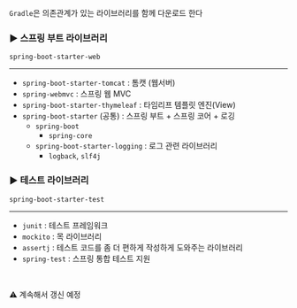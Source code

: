 `Gradle`은 의존관계가 있는 라이브러리를 함께 다운로드 한다

### ▶️ 스프링 부트 라이브러리
`spring-boot-starter-web`

---

- `spring-boot-starter-tomcat` : 톰캣 (웹서버)
- `spring-webmvc` : 스프링 웹 MVC
- `spring-boot-starter-thymeleaf` : 타임리프 템플릿 엔진(View)
- `spring-boot-starter` (공통) : 스프링 부트 + 스프링 코어 + 로깅
    - `spring-boot`
        - `spring-core`
    - `spring-boot-starter-logging` : 로그 관련 라이브러리
        - `logback`, `slf4j`

### ▶️ 테스트 라이브러리
`spring-boot-starter-test`

---

- `junit` : 테스트 프레임워크
- `mockito` : 목 라이브러리
- `assertj` : 테스트 코드를 좀 더 편하게 작성하게 도와주는 라이브러리
- `spring-test` : 스프링 통합 테스트 지원

<br/>

⚠️ 계속해서 갱신 예정
